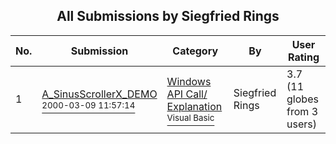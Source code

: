 ﻿<div align="center">

## All Submissions by Siegfried Rings

</div>

No.  | Submission | Category | By   | User Rating
---- | ---------- | -------- | ---- | -----------
1 | [A\_SinusScrollerX\_DEMO<br /><sup>2000-03-09 11:57:14</sup>](https://github.com/Planet-Source-Code/siegfried-rings-a-sinusscrollerx-demo__1-6495) | [Windows API Call/ Explanation<br /><sup>Visual Basic</sup>](../ByCategory/windows-api-call-explanation__1-39.md) | Siegfried Rings | 3.7 (11 globes from 3 users)
